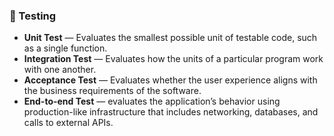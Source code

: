 ### :pineapple: Testing

- **Unit Test** — Evaluates the smallest possible unit of testable code, such as a single function.
- **Integration Test** — Evaluates how the units of a particular program work with one another.
- **Acceptance Test** — Evaluates whether the user experience aligns with the business requirements of the software.
- **End-to-end Test** — evaluates the application’s behavior using production-like infrastructure that includes networking, databases, and calls to external APIs.
